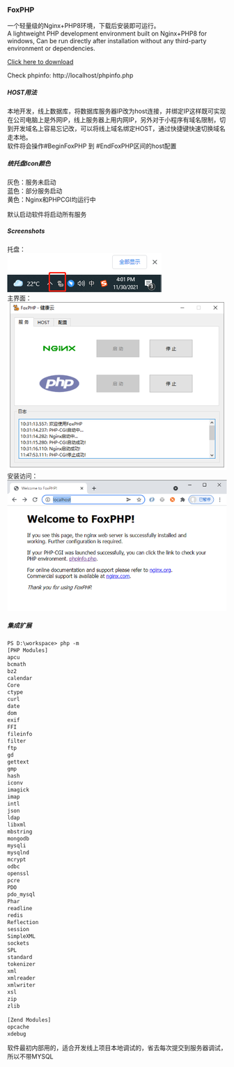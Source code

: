 ### FoxPHP

一个轻量级的Nginx+PHP8环境，下载后安装即可运行。  
A lightweight PHP development environment built on Nginx+PHP8 for windows, Can be run directly after installation without any third-party environment or dependencies.  


[Click here to download](./FoxPHPInstaller.exe?raw=true)


  
Check phpinfo: http://localhost/phpinfo.php

##### HOST用法
本地开发，线上数据库，将数据库服务器IP改为host连接，并绑定IP这样既可实现在公司电脑上是外网IP，线上服务器上用内网IP，另外对于小程序有域名限制，切到开发域名上容易忘记改，可以将线上域名绑定HOST，通过快捷键快速切换域名走本地。  
软件将会操作#BeginFoxPHP 到 #EndFoxPHP区间的host配置


##### 统托盘Icon颜色  
灰色：服务未启动   
蓝色：部分服务启动  
黄色：Nginx和PHPCGI均运行中 

默认启动软件将启动所有服务


##### Screenshots
托盘：  
<img src="./Screenshots/img2.png" />  
主界面：  
<img src="./Screenshots/img1.png" width="584px" />  
安装访问：  
<img src="./Screenshots/img3.png" width="578px" />

##### 集成扩展
```cli
PS D:\workspace> php -m
[PHP Modules]
apcu
bcmath
bz2
calendar
Core
ctype
curl
date
dom
exif
FFI
fileinfo
filter
ftp
gd
gettext
gmp
hash
iconv
imagick
imap
intl
json
ldap
libxml
mbstring
mongodb
mysqli
mysqlnd
mcrypt
odbc
openssl
pcre
PDO
pdo_mysql
Phar
readline
redis
Reflection
session
SimpleXML
sockets
SPL
standard
tokenizer
xml
xmlreader
xmlwriter
xsl
zip
zlib

[Zend Modules]
opcache
xdebug
```

软件最初内部用的，适合开发线上项目本地调试的，省去每次提交到服务器调试，所以不带MYSQL



